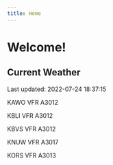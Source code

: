 ```yaml
---
title: Home
---
```

# Welcome!

## Current Weather

Last updated: 2022-07-24 18:37:15

KAWO VFR A3012

KBLI VFR A3012

KBVS VFR A3012

KNUW VFR A3017

KORS VFR A3013


